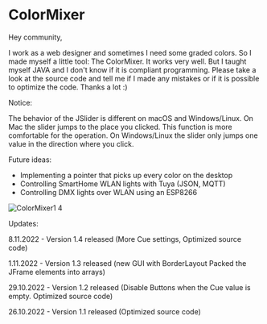 # ColorMixer

Hey community,

I work as a web designer and sometimes I need some graded colors. So I made myself a little tool: The ColorMixer.
It works very well. But I taught myself JAVA and I don't know if it is compliant programming.
Please take a look at the source code and tell me if I made any mistakes or if it is possible to optimize the code. Thanks a lot :)

Notice:

The behavior of the JSlider is different on macOS and Windows/Linux.
On Mac the slider jumps to the place you clicked. This function is more comfortable for the operation.
On Windows/Linux the slider only jumps one value in the direction where you click.


Future ideas:
- Implementing a pointer that picks up every color on the desktop
- Controlling SmartHome WLAN lights with Tuya (JSON, MQTT)
- Controlling DMX lights over WLAN using an ESP8266

![ColorMixer1 4](https://user-images.githubusercontent.com/116021405/200656746-4fd596da-1b09-4d29-995e-0b0b3ba7a654.png)

Updates:

8.11.2022 - Version 1.4 released (More Cue settings, Optimized source code)

1.11.2022 - Version 1.3 released (new GUI with BorderLayout Packed the JFrame elements into arrays)

29.10.2022 - Version 1.2 released (Disable Buttons when the Cue value is empty. Optimized source code)

26.10.2022 - Version 1.1 released (Optimized source code)
